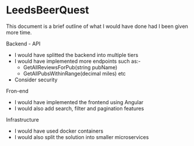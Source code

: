 # LeedsBeerQuest
This document is a brief outline of what I would have done had I been given more time.

Backend - API
- I would have splitted the backend into multiple tiers
- I would have implemented more endpoints such as:-
    - GetAllReviewsForPub(string pubName)
    - GetAllPubsWithinRange(decimal miles) etc
- Consider security


Fron-end
- I would have implemented the frontend using Angular
- I would also add search, filter and pagination features

Infrastructure
- I would have used docker containers
- I would also split the solution into smaller microservices
